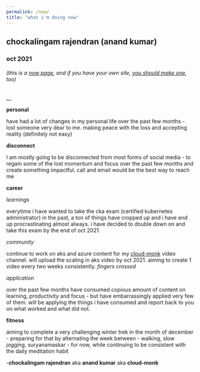 ```yaml
---
permalink: /now/
title: "what i'm doing now"
---
```



##  chockalingam rajendran (anand kumar)
### oct 2021

###### (this is a [now page](https://nownownow.com/about), and if you have your own site, [you should make one](https://nownownow.com/about), too)


__


**personal**

have had a lot of changes in my personal life over the past few months - lost someone very dear to me. making peace with the loss and accepting reality (definitely not easy)

**disconnect** 

I am mostly going to be disconnected from most forms of social media - to regain some of the lost momentum and focus over the past few months and create something impactful. call and email would be the best way to reach me

**career**

*learnings*

everytime i have wanted to take the cka exam (certified kubernetes administrator) in the past, a ton of things have cropped up and i have end up procrastinating almost always. i have decided to double down on and take this exam by the end of oct 2021. 


*community* 

continue to work on aks and azure content for my [cloud-monk](https://www.cloud-monk.com/video) video channel. will upload the scaling in aks video by oct 2021. aiming to create 1 video every two weeks consistently. *fingers crossed*

*application* 

over the past few months have consumed copious amount of content on learning, productivity and focus - but have embarrassingly applied very few of them. will be applying the things i have consumed and report back to you on what worked and what did not.

**fitness** 

aiming to complete a very challenging winter trek in the month of december - preparing for that by alternating the week between - walking, slow jogging, suryanamaskar - for now, while continuing to be consistent with the daily meditation habit


 -**chockalingam rajendran** aka **anand kumar** aka  **cloud-monk**
